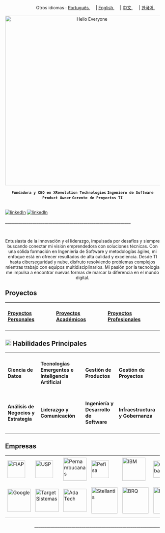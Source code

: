 <div align="right">
  Otros idiomas : <a href="https://github.com/LlynS2/LLYNS2/tree/Português" target="_blank">Português <img src="https://github.com/user-attachments/assets/fa0289cd-3feb-4b62-a6b5-19d80a95a50c" width="15"></a> | <a href="https://github.com/LlynS2/LLYNS2" target="_blank">English <img src="https://github.com/user-attachments/assets/8e065c04-101a-4fd8-814c-b8e6778fca1a" width="15"></a> | <a href="https://github.com/LlynS2/LLYNS2/tree/中文" target="_blank">中文 <img src="https://github.com/user-attachments/assets/e3939437-846c-452f-b2a8-ec4dc394d7d9" width="17"></a> | <a href="https://github.com/LlynS2/LLYNS2/tree/한국어" target="_blank">한국어 <img src="https://github.com/user-attachments/assets/5f6886c4-4a79-49b7-b33c-053e1b7ba8c4" width="17"></a>
</div><br>

<div align="center">
   <img src="https://github.com/user-attachments/assets/b5fe7caa-b87d-4d28-b075-c76b1cd4efee" alt="Hello Everyone" width="550">
</div>

<div align="center">
   
   **`Fundadora y CEO en XRevolution Technologies`** **`Ingeniero de Software`** **`Product Owner`** **`Gerente de Proyectos TI`**
   
</div><br> 

<div align="left">
   <a href="https://www.linkedin.com/in/hevellyn-mc-frei-mba-079020219/"><img alt="linkedIn" src="https://custom-icon-badges.demolab.com/badge/-LinkedIn Profesional-pink?style=for-the-badge&logo=linkedin"/></a>
   <a href="https://www.linkedin.com/company/xrevolution-technologies/"><img alt="linkedIn" src="https://custom-icon-badges.demolab.com/badge/-LinkedIn Empresarial-cyan?style=for-the-badge&logo=linkedin"/></a>
   <p>________________________________________________________________</p>
</div><br>

<div>
  <p align="center">Entusiasta de la innovación y el liderazgo, impulsada por desafíos y siempre buscando conectar mi visión emprendedora con soluciones técnicas. Con una sólida formación en Ingeniería de Software y metodologías ágiles, mi enfoque está en ofrecer resultados de alta calidad y excelencia. 
     Desde TI hasta ciberseguridad y nube, disfruto resolviendo problemas complejos mientras trabajo con equipos multidisciplinarios. Mi pasión por la tecnología me impulsa a encontrar nuevas formas de marcar la diferencia en el mundo digital.</p>
</div>
<div>
    <h2>Proyectos</h2>
   <table align="center">
    <tbody>
        <tr>
            <td><h4><a href="https://github.com/LlynS2/Personal-Projects/tree/Español" target="_blank">Proyectos Personales</h4></a></td>
            <td><h4><a href="https://github.com/LlynS2/Academic-Projects/tree/Español" target="_blank">Proyectos Académicos</h4></a></td>
            <td><h4><a href="https://github.com/LlynS2/Professional-Projects/tree/Español" target="_blank">Proyectos Profesionales</h4></a></td>
        </tr>
    </tbody>
 </table>
</div>
<div>  
  <h2><img src="https://github.com/user-attachments/assets/16197bf7-21e8-4029-a37a-1a3c88a1c624" width="20"> Habilidades Principales</h2>  
    <table>
    <tbody>
        <tr>
            <td><h4>Ciencia de Datos</h4></td>
            <td><h4>Tecnologías Emergentes e Inteligencia Artificial</h4></td>
            <td><h4>Gestión de Productos</h4></td>
            <td><h4>Gestión de Proyectos</h4></td>
        </tr>
        <tr>
          <td><h4>Análisis de Negocios y Estrategia</h4></td>
            <td><h4>Liderazgo y Comunicación</h4></td>
            <td><h4>Ingeniería y Desarrollo de Software</h4></td>
            <td><h4>Infraestructura y Gobernanza</h4></td>
        </tr>
    </tbody>
 </table>
</div>
<div>
  <h2>Empresas</h2>
  <table>
    <tbody>
      <tr>
        <td><img src="https://github.com/user-attachments/assets/25d8d17c-e721-4885-a8b9-c41ed10bbacf" alt="FIAP" width="57"></td>
        <td><img src="https://github.com/user-attachments/assets/8f6553f2-6de7-4f5c-bd7c-a4e1ded3f6a7" alt="USP" width="57"></td>
        <td><img src="https://github.com/user-attachments/assets/371788ba-379a-464f-980e-3265221fcca8" alt="Pernambucanas" width="75"></td>
        <td><img src="https://github.com/user-attachments/assets/ec8dcdc6-f30c-4276-a032-da2fb459908e" alt="Pefisa" width="57"></td>
        <td><img src="https://github.com/user-attachments/assets/4d043c02-2fb4-4042-a2c4-41219c214373" alt="IBM" width="75"></td>
        <td><img src="https://github.com/user-attachments/assets/96987f7c-8781-4664-a089-b25485e197f5" alt="Globant" width="55"></td>
        <td><img src="https://github.com/user-attachments/assets/41616e29-7bff-4bae-8523-684ff3dd9ca1" alt="Alura" width="55"></td>
        <td><img src="https://github.com/user-attachments/assets/df9c855f-95f3-4892-adb4-508dac3655e2" alt="MIT" width="85"></td>
        <td><img src="https://github.com/user-attachments/assets/d63262db-4d9a-4e89-8bc8-7425fbb6f92a" alt="IFood" width="85"></td>
      </tr>
      <tr>
        <td><img src="https://github.com/user-attachments/assets/5841fa53-601e-46d4-b875-1efcf8652d08" alt="Google" width="75"></td>
        <td><img src="https://github.com/user-attachments/assets/c1e293ac-75d0-41d6-9143-d09715e89830" alt="Target Sistemas" width="75"></td>
        <td><img src="https://github.com/user-attachments/assets/44f293f0-c32c-42e8-a3f2-a6f692ccc408" alt="Ada Tech" width="75"></td>
        <td><img src="https://github.com/user-attachments/assets/874b4429-14cf-414e-9a84-82b1a3e5740a" alt="Stellantis" width="85"></td>
        <td><img src="https://github.com/user-attachments/assets/fd28537e-69e3-4a1a-8b56-e2658d3835bb" alt="BRQ" width="85"></td>
        <td><img src="https://github.com/user-attachments/assets/f0b68583-1b7d-44c6-bbc4-7f8aeda99b3b" alt="BAYER" width="85"></td>
        <td><img src="https://github.com/user-attachments/assets/612541d8-e2fb-4b0d-b132-c907ff819358" alt="Harvard University" width="95"></td>
        <td><img src="https://github.com/user-attachments/assets/06ac6c2d-651a-4ed5-90aa-f4aecbee5a1d" alt="Harvard Business Publishing Education" width="105"></td>
        <td><img src="https://github.com/user-attachments/assets/80cf96e3-8354-4c4d-a16a-79a55926dcfb" alt="XRevolution Technologies" width="95"></td>
      </tr>
    </tbody>
  </table>
</div>

<p align="right">________________________________________________________________</p><br>
